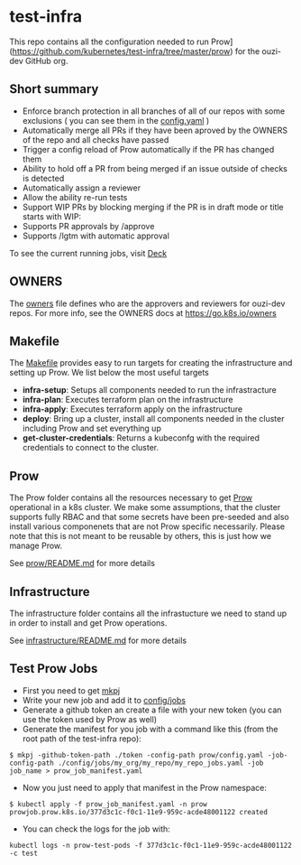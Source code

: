 # test-infra

This repo contains all the configuration needed to run Prow](https://github.com/kubernetes/test-infra/tree/master/prow) for the ouzi-dev GitHub org. 

## Short summary

- Enforce branch protection in all branches of all of our repos with some exclusions ( you can see them in the [config.yaml](prow/config.yaml) )
- Automatically merge all PRs if they have been aproved by the OWNERS of the repo and all checks have passed
- Trigger a config reload of Prow automatically if the PR has changed them
- Ability to hold off a PR from being merged if an issue outside of checks is detected
- Automatically assign a reviewer
- Allow the ability re-run tests 
- Support WIP PRs by blocking merging if the PR is in draft mode or title starts with WIP:
- Supports PR approvals by /approve 
- Supports /lgtm with automatic approval 

To see the current running jobs, visit [Deck](https://prow.test-infra.ouzi.io/)

## OWNERS

The [owners](OWNERS) file defines who are the approvers and reviewers for ouzi-dev repos. For more info, see the OWNERS docs at https://go.k8s.io/owners

## Makefile

The [Makefile](Makefile) provides easy to run targets for creating the infrastructure and setting up Prow. 
We list below the most useful targets

- **infra-setup**: Setups all components needed to run the infrastracture 
- **infra-plan**: Executes terraform plan on the infrastructure
- **infra-apply**: Executes terraform apply on the infrastructure
- **deploy**: Bring up a cluster, install all components needed in the cluster including Prow and set everything up
- **get-cluster-credentials**: Returns a kubeconfg with the required credentials to connect to the cluster. 

## Prow

The Prow folder contains all the resources necessary to get [Prow](https://github.com/kubernetes/test-infra/tree/master/prow) operational in a k8s cluster. We make some assumptions, that the cluster supports fully RBAC and that some secrets have been pre-seeded and also install various componenets that are not Prow specific necessarily. Please note that this is not meant to be reusable by others, this is just how we manage Prow.

See [prow/README.md](prow/README.md) for more details

## Infrastructure

The infrastructure folder contains all the infrastucture we need to stand up in order to install and get Prow operations. 

See [infrastructure/README.md](infrastructure/README.md) for more details

## Test Prow Jobs

* First you need to get [mkpj](https://github.com/kubernetes/test-infra/tree/master/prow/cmd/mkpj)
* Write your new job and add it to [config/jobs](config/jobs)
* Generate a github token an create a file with your new token (you can use the token used by Prow as well)
* Generate the manifest for you job with a command like this (from the root path of the test-infra repo):
```
$ mkpj -github-token-path ./token -config-path prow/config.yaml -job-config-path ./config/jobs/my_org/my_repo/my_repo_jobs.yaml -job job_name > prow_job_manifest.yaml
```
* Now you just need to apply that manifest in the Prow namespace:
```
$ kubectl apply -f prow_job_manifest.yaml -n prow
prowjob.prow.k8s.io/377d3c1c-f0c1-11e9-959c-acde48001122 created
```
* You can check the logs for the job with:
```
kubectl logs -n prow-test-pods -f 377d3c1c-f0c1-11e9-959c-acde48001122 -c test
```
